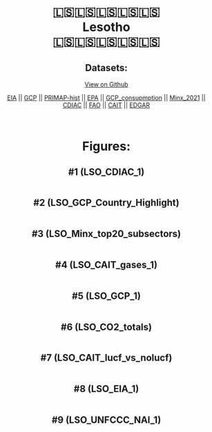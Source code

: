 
<center>
<h1 align="center">
🇱🇸🇱🇸🇱🇸🇱🇸🇱🇸
<br>
Lesotho
<br>
🇱🇸🇱🇸🇱🇸🇱🇸🇱🇸
</h1>
<h2>Datasets:</h2>
<p><a href="https://github.com/dquintani/GreenhouseData/tree/master/country_data/LSO_Lesotho/data">View on Github</a>
<br></p><p><a href="data/LSO_EIA.csv">EIA</a> || <a href="data/LSO_GCP.csv">GCP</a> || <a href="data/LSO_PRIMAP-hist.csv">PRIMAP-hist</a> || <a href="data/LSO_EPA.csv">EPA</a> || <a href="data/LSO_GCP_consupmption.csv">GCP_consupmption</a> || <a href="data/LSO_Minx_2021.csv">Minx_2021</a> || <a href="data/LSO_CDIAC.csv">CDIAC</a> || <a href="data/LSO_FAO.csv">FAO</a> || <a href="data/LSO_CAIT.csv">CAIT</a> || <a href="data/LSO_EDGAR.csv">EDGAR</a></p><p><br></p>
<h1>Figures:</h1><h2>#1 (LSO_CDIAC_1)</h2>
<p><img alt="" src="figures/LSO_CDIAC_1.png" /></p><h2>#2 (LSO_GCP_Country_Highlight)</h2>
<p><img alt="" src="figures/LSO_GCP_Country_Highlight.png" /></p><h2>#3 (LSO_Minx_top20_subsectors)</h2>
<p><img alt="" src="figures/LSO_Minx_top20_subsectors.png" /></p><h2>#4 (LSO_CAIT_gases_1)</h2>
<p><img alt="" src="figures/LSO_CAIT_gases_1.png" /></p><h2>#5 (LSO_GCP_1)</h2>
<p><img alt="" src="figures/LSO_GCP_1.png" /></p><h2>#6 (LSO_CO2_totals)</h2>
<p><img alt="" src="figures/LSO_CO2_totals.png" /></p><h2>#7 (LSO_CAIT_lucf_vs_nolucf)</h2>
<p><img alt="" src="figures/LSO_CAIT_lucf_vs_nolucf.png" /></p><h2>#8 (LSO_EIA_1)</h2>
<p><img alt="" src="figures/LSO_EIA_1.png" /></p><h2>#9 (LSO_UNFCCC_NAI_1)</h2>
<p><img alt="" src="figures/LSO_UNFCCC_NAI_1.png" /></p>